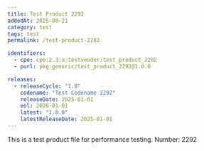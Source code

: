 ```yaml
---
title: Test Product 2292
addedAt: 2025-08-21
category: test
tags: test
permalink: /test-product-2292

identifiers:
  - cpe: cpe:2.3:a:testvendor:test_product_2292
  - purl: pkg:generic/test_product_2292@1.0.0

releases:
  - releaseCycle: "1.0"
    codename: "Test Codename 2292"
    releaseDate: 2025-01-01
    eol: 2026-01-01
    latest: "1.0.0"
    latestReleaseDate: 2025-01-01
---
```


This is a test product file for performance testing. Number: 2292
